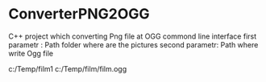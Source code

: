 # ConverterPNG2OGG
C++ project which converting Png file at OGG
commond line interface
first parametr : Path folder where are the pictures
second parametr: Path where write Ogg file

  c:/Temp/film1 c:/Temp/film/film.ogg
